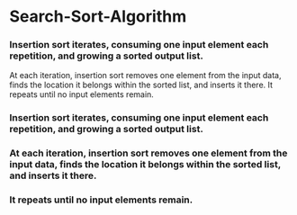 # Search-Sort-Algorithm

### Insertion sort iterates, consuming one input element each repetition, and growing a sorted output list.
At each iteration, insertion sort removes one element from the input data, finds the location it belongs within the sorted list, and inserts it there.
It repeats until no input elements remain.

### Insertion sort iterates, consuming one input element each repetition, and growing a sorted output list.
### At each iteration, insertion sort removes one element from the input data, finds the location it belongs within the sorted list, and inserts it there.
### It repeats until no input elements remain.
